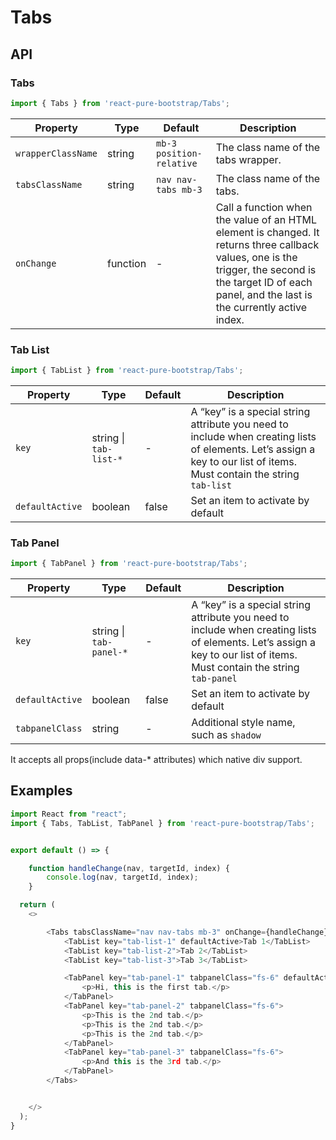 # Tabs


## API


### Tabs
```js
import { Tabs } from 'react-pure-bootstrap/Tabs';
```
| Property | Type | Default | Description |
| --- | --- | --- | --- |
| `wrapperClassName` | string | `mb-3 position-relative` | The class name of the tabs wrapper. |
| `tabsClassName` | string | `nav nav-tabs mb-3` | The class name of the tabs. |
| `onChange` | function  | - | Call a function when the value of an HTML element is changed. It returns three callback values, one is the trigger, the second is the target ID of each panel, and the last is the currently active index. |


### Tab List
```js
import { TabList } from 'react-pure-bootstrap/Tabs';
```
| Property | Type | Default | Description |
| --- | --- | --- | --- |
| `key` | string \| `tab-list-*` | - |  A “key” is a special string attribute you need to include when creating lists of elements. Let’s assign a key to our list of items. Must contain the string `tab-list` |
| `defaultActive` | boolean | false | Set an item to activate by default |


### Tab Panel
```js
import { TabPanel } from 'react-pure-bootstrap/Tabs';
```
| Property | Type | Default | Description |
| --- | --- | --- | --- |
| `key` | string \| `tab-panel-*` | - |  A “key” is a special string attribute you need to include when creating lists of elements. Let’s assign a key to our list of items. Must contain the string `tab-panel` |
| `defaultActive` | boolean | false | Set an item to activate by default |
| `tabpanelClass` | string | - | Additional style name, such as `shadow` |


It accepts all props(include data-* attributes) which native div support.




## Examples

```js
import React from "react";
import { Tabs, TabList, TabPanel } from 'react-pure-bootstrap/Tabs';


export default () => {

    function handleChange(nav, targetId, index) {
        console.log(nav, targetId, index);
    }

  return (
    <>

		<Tabs tabsClassName="nav nav-tabs mb-3" onChange={handleChange} style={{fontSize: '0.875rem'}}>
			<TabList key="tab-list-1" defaultActive>Tab 1</TabList>
			<TabList key="tab-list-2">Tab 2</TabList>
			<TabList key="tab-list-3">Tab 3</TabList>

			<TabPanel key="tab-panel-1" tabpanelClass="fs-6" defaultActive>
				<p>Hi, this is the first tab.</p>
			</TabPanel>
			<TabPanel key="tab-panel-2" tabpanelClass="fs-6">
				<p>This is the 2nd tab.</p>
				<p>This is the 2nd tab.</p>
				<p>This is the 2nd tab.</p>
			</TabPanel>
			<TabPanel key="tab-panel-3" tabpanelClass="fs-6">
				<p>And this is the 3rd tab.</p>
			</TabPanel>    
		</Tabs>	


    </>
  );
}

```